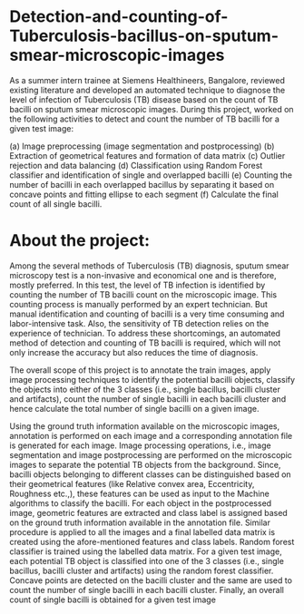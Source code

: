 # Detection-and-counting-of-Tuberculosis-bacillus-on-sputum-smear-microscopic-images
As a summer intern trainee at Siemens Healthineers, Bangalore, reviewed existing literature and developed an automated technique to diagnose the level of infection of Tuberculosis (TB) disease based on the count of TB bacilli on sputum smear microscopic images. During this project, worked on the following activities to detect and count the number of TB bacilli for a given test image:

(a) Image preprocessing (image segmentation and postprocessing)
(b) Extraction of geometrical features and formation of data matrix
(c) Outlier rejection and data balancing
(d) Classification using Random Forest classifier and identification of single and overlapped bacilli
(e) Counting the number of bacilli in each overlapped bacillus by separating it based on concave points and fitting ellipse to each segment
(f) Calculate the final count of all single bacilli.

# About the project:
Among the several methods of Tuberculosis (TB) diagnosis, sputum smear microscopy test is a non-invasive and economical one and is therefore, mostly preferred. In this test, the level of TB infection is identified by counting the number of TB bacilli count on the microscopic image. This counting process is manually performed by an expert technician. But manual identification and counting of bacilli is a very time consuming and labor-intensive task. Also, the sensitivity of TB detection relies on the experience of technician. To address these shortcomings, an automated method of detection and counting of TB bacilli is required, which will not only increase the accuracy but also reduces the time of diagnosis.

The overall scope of this project is to annotate the train images, apply image processing techniques to identify the potential bacilli objects, classify the objects into either of the 3 classes (i.e., single bacillus, bacilli cluster and artifacts), count the number of single bacilli in each bacilli cluster and hence calculate the total number of single bacilli on a given image.

Using the ground truth information available on the microscopic images, annotation is performed on each image and a corresponding annotation file is generated for each image.
Image processing operations, i.e., image segmentation and image postprocessing are performed on the microscopic images to separate the potential TB objects from the background. Since, bacilli objects belonging to different classes can be distinguished based on their geometrical features (like Relative convex area, Eccentricity, Roughness etc.,), these features can be used as input to the Machine algorithms to classify the bacilli. For each object in the postprocessed image, geometric features are extracted and class label is assigned based on the ground truth information available in the annotation file. Similar procedure is applied to all the images and a final labelled data matrix is created using the afore-mentioned features and class labels. Random forest classifier is trained using the labelled data matrix. For a given test image, each potential TB object is classified into one of the 3 classes (i.e., single bacillus, bacilli cluster and artifacts) using the random forest classifier. Concave points are detected on the bacilli cluster and the same are used to count the number of single bacilli in each bacilli cluster. Finally, an overall count of single bacilli is obtained for a given test image
